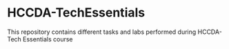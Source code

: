 # HCCDA-TechEssentials
This repository contains different tasks and labs performed during HCCDA-Tech Essentials course
